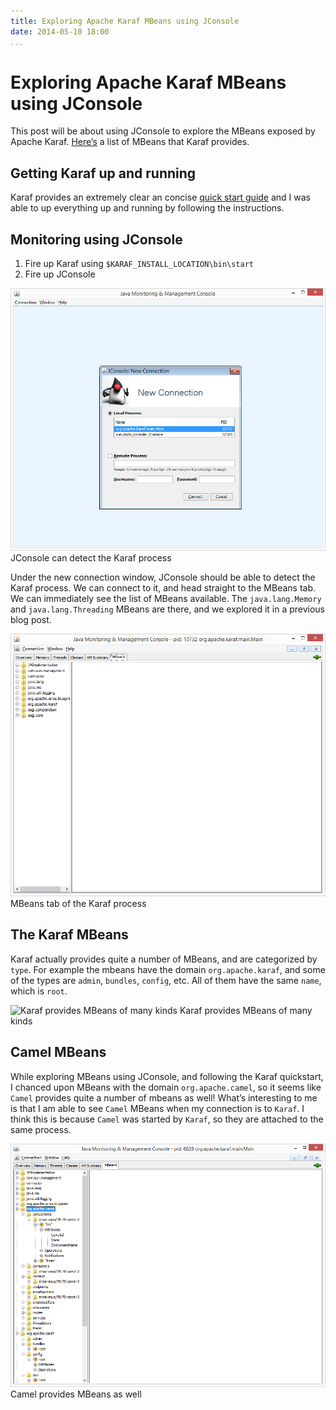 ```yaml
---
title: Exploring Apache Karaf MBeans using JConsole
date: 2014-05-10 18:00
...
```


Exploring Apache Karaf MBeans using JConsole
============================================

This post will be about using JConsole to explore the MBeans exposed by
Apache Karaf.
[Here’s](http://karaf.apache.org/manual/latest-2.3.x/users-guide/jmx.html)
a list of MBeans that Karaf provides.

Getting Karaf up and running
----------------------------

Karaf provides an extremely clear an concise [quick start
guide](http://karaf.apache.org/manual/latest-2.3.x/quick-start.html) and
I was able to up everything up and running by following the
instructions.

Monitoring using JConsole
-------------------------

1.  Fire up Karaf using `$KARAF_INSTALL_LOCATION\bin\start`
2.  Fire up JConsole

<div class="figure">

![JConsole can detect the Karaf process](../images/jconsole-karaf.png)
JConsole can detect the Karaf process

</div>

Under the new connection window, JConsole should be able to detect the
Karaf process. We can connect to it, and head straight to the MBeans
tab. We can immediately see the list of MBeans available. The
`java.lang.Memory` and `java.lang.Threading` MBeans are there, and we
explored it in a previous blog post.

<div class="figure">

![MBeans tab of the Karaf process](../images/jconsole-karaf-mbeans.png)
MBeans tab of the Karaf process

</div>

The Karaf MBeans
----------------

Karaf actually provides quite a number of MBeans, and are categorized by
`type`. For example the mbeans have the domain `org.apache.karaf`, and
some of the types are `admin`, `bundles`, `config`, etc. All of them
have the same `name`, which is `root`.

<div class="figure">

![Karaf provides MBeans of many
kinds](../images/jconsole-karaf-mbeans-all.png)
Karaf provides MBeans of many kinds

</div>

Camel MBeans
------------

While exploring MBeans using JConsole, and following the Karaf
quickstart, I chanced upon MBeans with the domain `org.apache.camel`, so
it seems like `Camel` provides quite a number of mbeans as well! What’s
interesting to me is that I am able to see `Camel` MBeans when my
connection is to `Karaf`. I think this is because `Camel` was started by
`Karaf`, so they are attached to the same process.

<div class="figure">

![Camel provides MBeans as well](../images/jconsole-karaf-camel.png)
Camel provides MBeans as well

</div>
